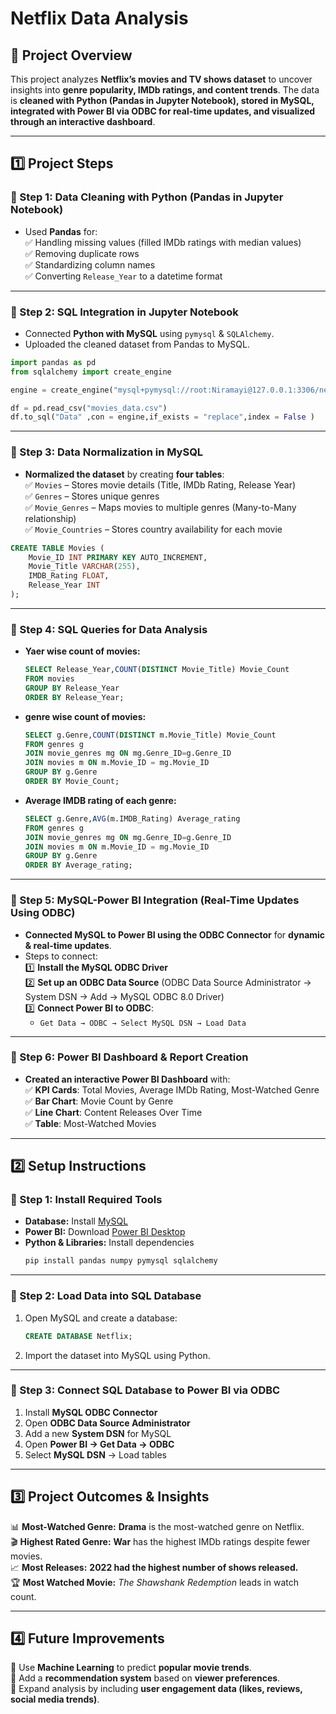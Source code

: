 # **Netflix Data Analysis**  

## **🔹 Project Overview**  
This project analyzes **Netflix’s movies and TV shows dataset** to uncover insights into **genre popularity, IMDb ratings, and content trends**. The data is **cleaned with Python (Pandas in Jupyter Notebook), stored in MySQL, integrated with Power BI via ODBC for real-time updates, and visualized through an interactive dashboard**.  

---

## 1️⃣ Project Steps  

### **📌 Step 1: Data Cleaning with Python (Pandas in Jupyter Notebook)**  
- Used **Pandas** for:  
  ✅ Handling missing values (filled IMDb ratings with median values)  
  ✅ Removing duplicate rows  
  ✅ Standardizing column names  
  ✅ Converting `Release_Year` to a datetime format  

---

### **📌 Step 2: SQL Integration in Jupyter Notebook**  
- Connected **Python with MySQL** using `pymysql` & `SQLAlchemy`.  
- Uploaded the cleaned dataset from Pandas to MySQL.  

```python
import pandas as pd
from sqlalchemy import create_engine

engine = create_engine("mysql+pymysql://root:Niramayi@127.0.0.1:3306/netflix")

df = pd.read_csv("movies_data.csv")
df.to_sql("Data" ,con = engine,if_exists = "replace",index = False )
```

---

### **📌 Step 3: Data Normalization in MySQL**  
- **Normalized the dataset** by creating **four tables**:  
  ✅ `Movies` – Stores movie details (Title, IMDb Rating, Release Year)  
  ✅ `Genres` – Stores unique genres  
  ✅ `Movie_Genres` – Maps movies to multiple genres (Many-to-Many relationship)  
  ✅ `Movie_Countries` – Stores country availability for each movie  

```sql
CREATE TABLE Movies (
    Movie_ID INT PRIMARY KEY AUTO_INCREMENT,
    Movie_Title VARCHAR(255),
    IMDB_Rating FLOAT,
    Release_Year INT
);
```

---

### **📌 Step 4: SQL Queries for Data Analysis**  
- **Yaer wise count of movies:**  
  ```sql
  SELECT Release_Year,COUNT(DISTINCT Movie_Title) Movie_Count
  FROM movies
  GROUP BY Release_Year
  ORDER BY Release_Year;
  ```
- **genre wise count of movies:**  
  ```sql
  SELECT g.Genre,COUNT(DISTINCT m.Movie_Title) Movie_Count
  FROM genres g
  JOIN movie_genres mg ON mg.Genre_ID=g.Genre_ID
  JOIN movies m ON m.Movie_ID = mg.Movie_ID
  GROUP BY g.Genre
  ORDER BY Movie_Count;
  ```
- **Average IMDB rating of each genre:**  
  ```sql
  SELECT g.Genre,AVG(m.IMDB_Rating) Average_rating
  FROM genres g
  JOIN movie_genres mg ON mg.Genre_ID=g.Genre_ID
  JOIN movies m ON m.Movie_ID = mg.Movie_ID 
  GROUP BY g.Genre
  ORDER BY Average_rating;
  ```

---

### **📌 Step 5: MySQL-Power BI Integration (Real-Time Updates Using ODBC)**  
- **Connected MySQL to Power BI using the ODBC Connector** for **dynamic & real-time updates**.  
- Steps to connect:  
  1️⃣ **Install the MySQL ODBC Driver**  
  2️⃣ **Set up an ODBC Data Source** (ODBC Data Source Administrator → System DSN → Add → MySQL ODBC 8.0 Driver)  
  3️⃣ **Connect Power BI to ODBC**:  
     - `Get Data → ODBC → Select MySQL DSN → Load Data`  

---

### **📌 Step 6: Power BI Dashboard & Report Creation**  
- **Created an interactive Power BI Dashboard** with:  
  ✅ **KPI Cards**: Total Movies, Average IMDb Rating, Most-Watched Genre  
  ✅ **Bar Chart**: Movie Count by Genre  
  ✅ **Line Chart**: Content Releases Over Time  
  ✅ **Table**: Most-Watched Movies  

---

##  2️⃣ Setup Instructions  

### **📌 Step 1: Install Required Tools**
- **Database:** Install [MySQL](https://dev.mysql.com/downloads/)  
- **Power BI:** Download [Power BI Desktop](https://powerbi.microsoft.com/)  
- **Python & Libraries:** Install dependencies  
  ```sh
  pip install pandas numpy pymysql sqlalchemy
  ```

---

### **📌 Step 2: Load Data into SQL Database**  
1. Open MySQL and create a database:  
   ```sql
   CREATE DATABASE Netflix;
   ```
2. Import the dataset into MySQL using Python.

---

### **📌 Step 3: Connect SQL Database to Power BI via ODBC**  
1. Install **MySQL ODBC Connector**  
2. Open **ODBC Data Source Administrator**  
3. Add a new **System DSN** for MySQL  
4. Open **Power BI → Get Data → ODBC**  
5. Select **MySQL DSN** → Load tables  

---

##  3️⃣ Project Outcomes & Insights  
📊 **Most-Watched Genre:** **Drama** is the most-watched genre on Netflix.  
🎬 **Highest Rated Genre:** **War** has the highest IMDb ratings despite fewer movies.  
📈 **Most Releases:** **2022 had the highest number of shows released.**  
🏆 **Most Watched Movie:** *The Shawshank Redemption* leads in watch count.  

---

## 4️⃣ Future Improvements 
🔹 Use **Machine Learning** to predict **popular movie trends**.  
🔹 Add a **recommendation system** based on **viewer preferences**.  
🔹 Expand analysis by including **user engagement data (likes, reviews, social media trends)**.  
